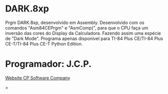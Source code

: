 # DARK.8xp
Prgm DARK.8xp, desenvolvido em Assembly. Desenvolvido com os comandos "Asm84CEPrgm" e "AsmComp(", para que o CPU faça um inversão das cores do Display da Calculadora. Fazendo assim uma espécie de "Dark Mode". Programa apenas disponível para TI-84 Plus CE/TI-84 Plus CE-T/TI-84 Plus CE-T Python Edition.
<h1>Programador: J.C.P.</h1>
<p><a href="cpsoftwarecompany.epizy.com" title="Ir para Website da CP Software Company" target="_blank">Website CP Software Company</a></p>
>
